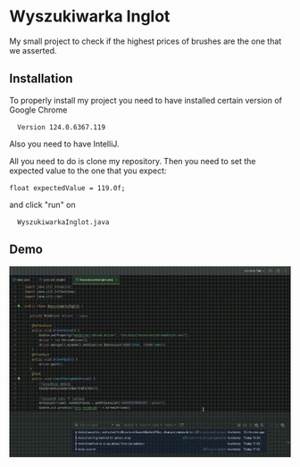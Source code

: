 
# Wyszukiwarka Inglot

My small project to check if the highest prices of brushes are the one that we asserted.



## Installation

To properly install my project you need to have installed certain version of Google Chrome
```http
  Version 124.0.6367.119
```
Also you need to have IntelliJ.

All you need to do is clone my repository. Then you need to set the expected value to the one that you expect:
```http
float expectedValue = 119.0f;
```
 and click "run" on
```http
  WyszukiwarkaInglot.java
```




    
## Demo

![](https://github.com/kkarbowy/Inglot/blob/master/demo/Demo.gif)


